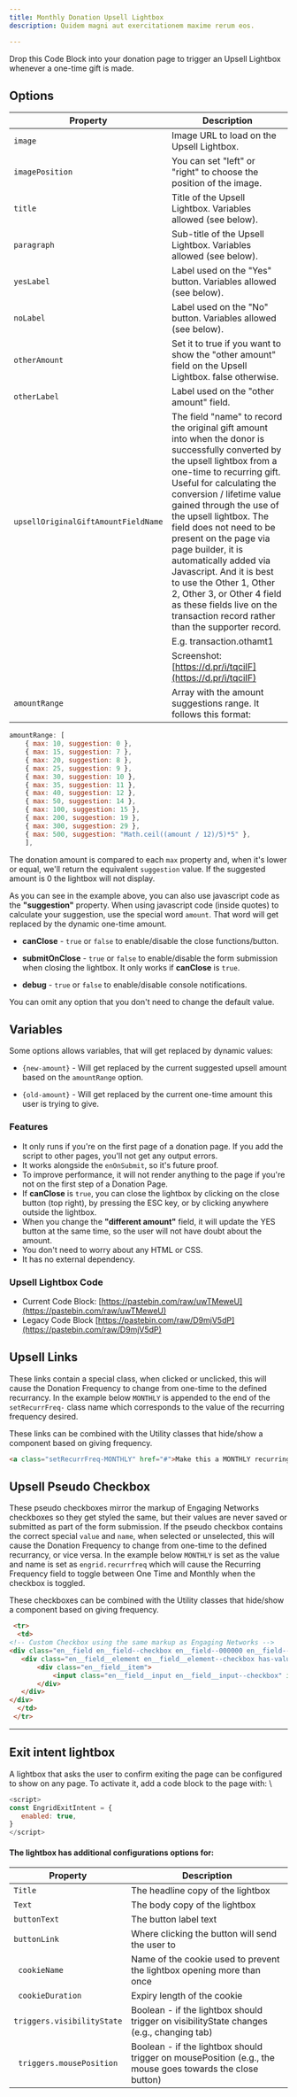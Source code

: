 ```yaml
---
title: Monthly Donation Upsell Lightbox
description: Quidem magni aut exercitationem maxime rerum eos.

---
```


Drop this Code Block into your donation page to trigger an Upsell Lightbox whenever a one-time gift is made.

## Options
| Property        | Description                                                                   |
| --------------- | ----------------------------------------------------------------------------- |
| `image`         | Image URL to load on the Upsell Lightbox.                                     |
| `imagePosition` | You can set "left" or "right" to choose the position of the image.             |
| `title`         | Title of the Upsell Lightbox. Variables allowed (see below).                  |
| `paragraph`     | Sub-title of the Upsell Lightbox. Variables allowed (see below).              |
| `yesLabel`      | Label used on the "Yes" button. Variables allowed (see below).                |
| `noLabel`       | Label used on the "No" button. Variables allowed (see below).                 |
| `otherAmount`   | Set it to true if you want to show the "other amount" field on the Upsell Lightbox. false otherwise. |
| `otherLabel`    | Label used on the "other amount" field.                                       |
| `upsellOriginalGiftAmountFieldName`     | The field "name" to record the original gift amount into when the donor is successfully converted by the upsell lightbox from a one-time to recurring gift. Useful for calculating the conversion / lifetime value gained through the use of the upsell lightbox. The field does not need to be present on the page via page builder, it is automatically added via Javascript. And it is best to use the Other 1, Other 2, Other 3, or Other 4 field as these fields live on the transaction record rather than the supporter record. 
|    | E.g. transaction.othamt1  |
|   | Screenshot: [https://d.pr/i/tqciIF](https://d.pr/i/tqciIF) |
| `amountRange`      | Array with the amount suggestions range. It follows this format:     | 
```javascript
amountRange: [
    { max: 10, suggestion: 0 },
    { max: 15, suggestion: 7 },
    { max: 20, suggestion: 8 },
    { max: 25, suggestion: 9 },
    { max: 30, suggestion: 10 },
    { max: 35, suggestion: 11 },
    { max: 40, suggestion: 12 },
    { max: 50, suggestion: 14 },
    { max: 100, suggestion: 15 },
    { max: 200, suggestion: 19 },
    { max: 300, suggestion: 29 },
    { max: 500, suggestion: "Math.ceil((amount / 12)/5)*5" },
    ],
```

The donation amount is compared to each `max` property and, when it's lower or equal, we'll return the equivalent `suggestion` value. If the suggested amount is 0 the lightbox will not display.

As you can see in the example above, you can also use javascript code as the **"suggestion"** property. When using javascript code (inside quotes) to calculate your suggestion, use the special word `amount`. That word will get replaced by the dynamic one-time amount.

* **canClose** - `true` or `false` to enable/disable the close functions/button.

* **submitOnClose** - `true` or `false` to enable/disable the form submission when closing the lightbox. It only works if **canClose** is `true`.

* **debug** - `true` or `false` to enable/disable console notifications.

You can omit any option that you don't need to change the default value.

## Variables

Some options allows variables, that will get replaced by dynamic values:

* `{new-amount}` - Will get replaced by the current suggested upsell amount based on the `amountRange` option.

* `{old-amount}` - Will get replaced by the current one-time amount this user is trying to give.


### Features 

* It only runs if you're on the first page of a donation page. If you add the script to other pages, you'll not get any output errors.
* It works alongside the `enOnSubmit`, so it's future proof.
* To improve performance, it will not render anything to the page if you're not on the first step of a Donation Page.
* If **canClose** is `true`, you can close the lightbox by clicking on the close button (top right), by pressing the ESC key, or by clicking anywhere outside the lightbox.
* When you change the **"different amount"** field, it will update the YES button at the same time, so the user will not have doubt about the amount.
* You don't need to worry about any HTML or CSS.
* It has no external dependency.


### Upsell Lightbox Code


* Current Code Block: [https://pastebin.com/raw/uwTMeweU](https://pastebin.com/raw/uwTMeweU) 
* Legacy Code Block [https://pastebin.com/raw/D9mjV5dP](https://pastebin.com/raw/D9mjV5dP)


## Upsell Links

These links contain a special class, when clicked or unclicked, this will cause the Donation Frequency to change from one-time to the defined recurrancy. In the example below `MONTHLY` is appended to the end of the `setRecurrFreq-` class name which corresponds to the value of the recurring frequency desired.

These links can be combined with the Utility classes that hide/show a component based on giving frequency.


```html
<a class="setRecurrFreq-MONTHLY" href="#">Make this a MONTHLY recurring gift!</a>
```

## Upsell Pseudo Checkbox

These pseudo checkboxes mirror the markup of Engaging Networks checkboxes so they get styled the same, but their values are never saved or submitted as part of the form submission. If the pseudo checkbox contains the correct special `value` and `name`, when selected or unselected, this will cause the Donation Frequency to change from one-time to the defined recurrancy, or vice versa. In the example below `MONTHLY` is set as the value and name is set as `engrid.recurrfreq` which will cause the Recurring Frequency field to toggle between One Time and Monthly when the checkbox is toggled.

These checkboxes can be combined with the Utility classes that hide/show a component based on giving frequency.

 
 ```html
  <tr>
   <td>
<!-- Custom Checkbox using the same markup as Engaging Networks -->
<div class="en__field en__field--checkbox en__field--000000 en__field--make_monthy pseudo-en-field has-value">
    <div class="en__field__element en__field__element--checkbox has-value">
        <div class="en__field__item">
            <input class="en__field__input en__field__input--checkbox" id="en__field_supporter_make_monthly" name="engrid.recurrfreq" type="checkbox" value="MONTHLY"> <label class="en__field__label en__field__label--item" for="en__field_supporter_make_monthly">Make this a MONTHLY recurring gift!</label>
        </div>
    </div>
</div>
   </td>
  </tr>
```

---

## Exit intent lightbox 

A lightbox that asks the user to confirm exiting the page can be configured to show on any page. To activate it, add a code block to the page with: \

 ```Javascript
<script>
const EngridExitIntent = {
	enabled: true,
}
</script>
```


#### The lightbox has additional configurations options for:

| Property                         | Description                                                                                   |
|----------------------------------|-----------------------------------------------------------------------------------------------|
| `Title`                          | The headline copy of the lightbox                                                             |
| `Text`                           | The body copy of the lightbox                                                                 |
| `buttonText`                     | The button label text                                                                         |
| `buttonLink`                     | Where clicking the button will send the user to                                               |
| ` cookieName`                   | Name of the cookie used to prevent the lightbox opening more than once                        |
| ` cookieDuration`               | Expiry length of the cookie                                                                   |
| `triggers.visibilityState`    | Boolean - if the lightbox should trigger on visibilityState changes (e.g., changing tab)      |
| ` triggers.mousePosition`       | Boolean - if the lightbox should trigger on mousePosition (e.g., the mouse goes towards the close button) |

